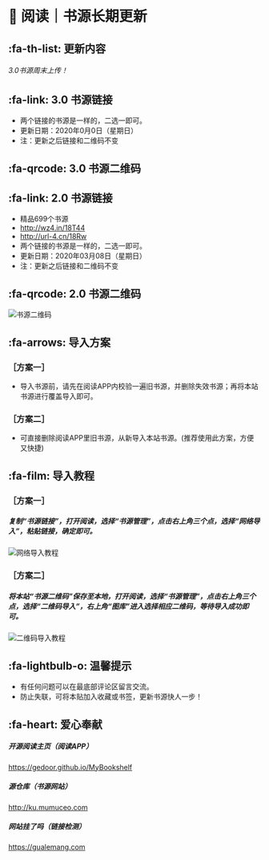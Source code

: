# 📖 阅读｜书源长期更新

##  :fa-th-list: 更新内容

###### 3.0书源周末上传！

##  :fa-link: 3.0 书源链接

- 两个链接的书源是一样的，二选一即可。
- 更新日期：2020年0月0日（星期日）
- 注：更新之后链接和二维码不变

##  :fa-qrcode: 3.0 书源二维码



##  :fa-link: 2.0 书源链接

- 精品699个书源
- http://wz4.in/18T44
- http://url-4.cn/18Rw
- 两个链接的书源是一样的，二选一即可。
- 更新日期：2020年03月08日（星期日）
- 注：更新之后链接和二维码不变

##  :fa-qrcode: 2.0 书源二维码

![书源二维码](https://images.gitee.com/uploads/images/2020/0112/161800_f306b3ea_5572791.png "书源二维码.png")

##  :fa-arrows: 导入方案

### ［方案一］
- 导入书源前，请先在阅读APP内校验一遍旧书源，并删除失效书源；再将本站书源进行覆盖导入即可。

### ［方案二］
- 可直接删除阅读APP里旧书源，从新导入本站书源。(推荐使用此方案，方便又快捷)


##  :fa-film: 导入教程

### ［方案一］
##### 复制“书源链接”，打开阅读，选择“书源管理”，点击右上角三个点，选择“网络导入”，粘贴链接，确定即可。
![网络导入教程](https://images.gitee.com/uploads/images/2020/0116/043317_4866ecb8_5572791.png "网络导入.png")

### ［方案二］
##### 将本站“书源二维码”保存至本地，打开阅读，选择“书源管理”，点击右上角三个点，选择“二维码导入”，右上角“图库”进入选择相应二维码，等待导入成功即可。
![二维码导入教程](https://images.gitee.com/uploads/images/2020/0116/045835_d9f8b4cd_5572791.png "二维码导入.png")

##  :fa-lightbulb-o: 温馨提示

- 有任何问题可以在最底部评论区留言交流。
- 防止失联，可将本贴加入收藏或书签，更新书源快人一步！

##  :fa-heart: 爱心奉献

##### 开源阅读主页（阅读APP）
https://gedoor.github.io/MyBookshelf

##### 源仓库（书源网站）
http://ku.mumuceo.com

##### 网站挂了吗（链接检测）
https://gualemang.com